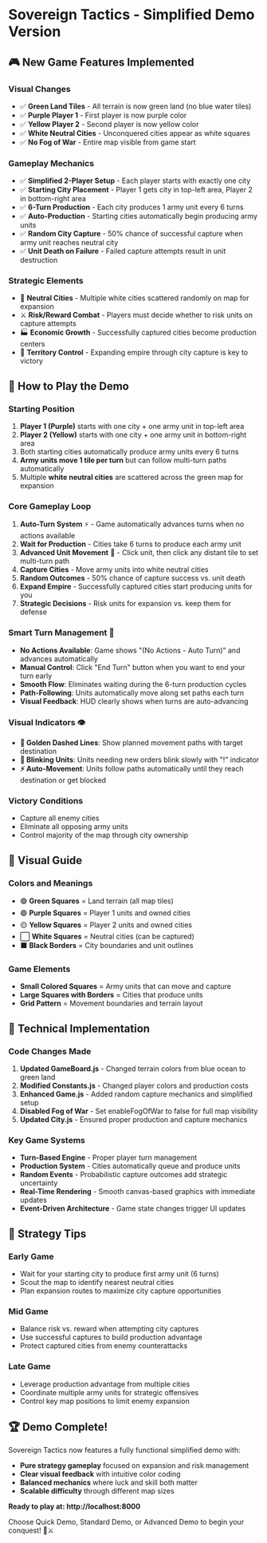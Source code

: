# Sovereign Tactics - Simplified Demo Version

## 🎮 **New Game Features Implemented**

### **Visual Changes**
- ✅ **Green Land Tiles** - All terrain is now green land (no blue water tiles)
- ✅ **Purple Player 1** - First player is now purple color
- ✅ **Yellow Player 2** - Second player is now yellow color  
- ✅ **White Neutral Cities** - Unconquered cities appear as white squares
- ✅ **No Fog of War** - Entire map visible from game start

### **Gameplay Mechanics**
- ✅ **Simplified 2-Player Setup** - Each player starts with exactly one city
- ✅ **Starting City Placement** - Player 1 gets city in top-left area, Player 2 in bottom-right area
- ✅ **6-Turn Production** - Each city produces 1 army unit every 6 turns
- ✅ **Auto-Production** - Starting cities automatically begin producing army units
- ✅ **Random City Capture** - 50% chance of successful capture when army unit reaches neutral city
- ✅ **Unit Death on Failure** - Failed capture attempts result in unit destruction

### **Strategic Elements**
- 🏰 **Neutral Cities** - Multiple white cities scattered randomly on map for expansion
- ⚔️ **Risk/Reward Combat** - Players must decide whether to risk units on capture attempts  
- 🏭 **Economic Growth** - Successfully captured cities become production centers
- 🎯 **Territory Control** - Expanding empire through city capture is key to victory

## 🎯 **How to Play the Demo**

### **Starting Position**
1. **Player 1 (Purple)** starts with one city + one army unit in top-left area
2. **Player 2 (Yellow)** starts with one city + one army unit in bottom-right area  
3. Both starting cities automatically produce army units every 6 turns
4. **Army units move 1 tile per turn** but can follow multi-turn paths automatically
5. Multiple **white neutral cities** are scattered across the green map for expansion

### **Core Gameplay Loop**
1. **Auto-Turn System** ⚡ - Game automatically advances turns when no actions available
2. **Wait for Production** - Cities take 6 turns to produce each army unit
3. **Advanced Unit Movement** 🎯 - Click unit, then click any distant tile to set multi-turn path
4. **Capture Cities** - Move army units into white neutral cities
5. **Random Outcomes** - 50% chance of capture success vs. unit death
6. **Expand Empire** - Successfully captured cities start producing units for you
7. **Strategic Decisions** - Risk units for expansion vs. keep them for defense

### **Smart Turn Management** 🤖
- **No Actions Available**: Game shows "(No Actions - Auto Turn)" and advances automatically
- **Manual Control**: Click "End Turn" button when you want to end your turn early
- **Smooth Flow**: Eliminates waiting during the 6-turn production cycles
- **Path-Following**: Units automatically move along set paths each turn
- **Visual Feedback**: HUD clearly shows when turns are auto-advancing

### **Visual Indicators** 👁️
- **🎯 Golden Dashed Lines**: Show planned movement paths with target destination
- **💛 Blinking Units**: Units needing new orders blink slowly with "!" indicator
- **⚡ Auto-Movement**: Units follow paths automatically until they reach destination or get blocked

### **Victory Conditions**
- Capture all enemy cities  
- Eliminate all opposing army units
- Control majority of the map through city ownership

## 🎨 **Visual Guide**

### **Colors and Meanings**
- 🟢 **Green Squares** = Land terrain (all map tiles)
- 🟣 **Purple Squares** = Player 1 units and owned cities
- 🟡 **Yellow Squares** = Player 2 units and owned cities  
- ⬜ **White Squares** = Neutral cities (can be captured)
- ⬛ **Black Borders** = City boundaries and unit outlines

### **Game Elements**
- **Small Colored Squares** = Army units that can move and capture
- **Large Squares with Borders** = Cities that produce units
- **Grid Pattern** = Movement boundaries and terrain layout

## 🚀 **Technical Implementation**

### **Code Changes Made**
1. **Updated GameBoard.js** - Changed terrain colors from blue ocean to green land
2. **Modified Constants.js** - Changed player colors and production costs
3. **Enhanced Game.js** - Added random capture mechanics and simplified setup
4. **Disabled Fog of War** - Set enableFogOfWar to false for full map visibility
5. **Updated City.js** - Ensured proper production and capture mechanics

### **Key Game Systems**
- **Turn-Based Engine** - Proper player turn management
- **Production System** - Cities automatically queue and produce units
- **Random Events** - Probabilistic capture outcomes add strategic uncertainty  
- **Real-Time Rendering** - Smooth canvas-based graphics with immediate updates
- **Event-Driven Architecture** - Game state changes trigger UI updates

## 🎲 **Strategy Tips**

### **Early Game**
- Wait for your starting city to produce first army unit (6 turns)
- Scout the map to identify nearest neutral cities
- Plan expansion routes to maximize city capture opportunities

### **Mid Game** 
- Balance risk vs. reward when attempting city captures
- Use successful captures to build production advantage
- Protect captured cities from enemy counterattacks

### **Late Game**
- Leverage production advantage from multiple cities
- Coordinate multiple army units for strategic offensives
- Control key map positions to limit enemy expansion

## 🏆 **Demo Complete!**

Sovereign Tactics now features a fully functional simplified demo with:
- **Pure strategy gameplay** focused on expansion and risk management
- **Clear visual feedback** with intuitive color coding
- **Balanced mechanics** where luck and skill both matter
- **Scalable difficulty** through different map sizes

**Ready to play at: http://localhost:8000** 

Choose Quick Demo, Standard Demo, or Advanced Demo to begin your conquest! 🎯⚔️